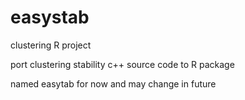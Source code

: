 easystab
========

clustering R project

port clustering stability c++ source code to R package

named easytab for now and may change in future
